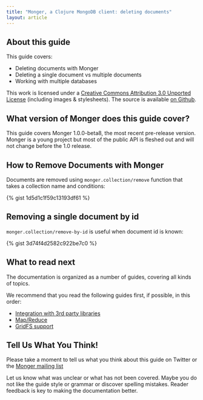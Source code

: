 ```yaml
---
title: "Monger, a Clojure MongoDB client: deleting documents"
layout: article
---
```


## About this guide

This guide covers:

 * Deleting documents with Monger
 * Deleting a single document vs multiple documents
 * Working with multiple databases

This work is licensed under a <a rel="license" href="http://creativecommons.org/licenses/by/3.0/">Creative Commons Attribution 3.0 Unported License</a> (including images & stylesheets). The source is available [on Github](https://github.com/clojurewerkz/monger.docs).


## What version of Monger does this guide cover?

This guide covers Monger 1.0.0-beta8, the most recent pre-release version. Monger is a young project but most of the public API
is fleshed out and will not change before the 1.0 release.


## How to Remove Documents with Monger

Documents are removed using `monger.collection/remove` function that takes a collection name and conditions:

{% gist 1d5d1c1f59c13193df61 %}


## Removing a single document by id

`monger.collection/remove-by-id` is useful when document id is known:

{% gist 3d74f4d2582c922be7c0 %}




## What to read next

The documentation is organized as a number of guides, covering all kinds of topics.

We recommend that you read the following guides first, if possible, in this order:

 * [Integration with 3rd party libraries](/articles/integration.html)
 * [Map/Reduce](/articles/mapreduce.html)
 * [GridFS support](/articles/gridfs.html)


## Tell Us What You Think!

Please take a moment to tell us what you think about this guide on Twitter or the [Monger mailing list](https://groups.google.com/forum/#!forum/clojure-monger)

Let us know what was unclear or what has not been covered. Maybe you do not like the guide style or grammar or discover spelling mistakes. Reader feedback is key to making the documentation better.
